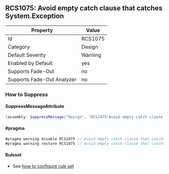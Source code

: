 ## RCS1075: Avoid empty catch clause that catches System\.Exception

Property | Value
--- | --- 
Id | RCS1075
Category | Design
Default Severity | Warning
Enabled by Default | yes
Supports Fade-Out | no
Supports Fade-Out Analyzer | no

### How to Suppress

#### SuppressMessageAttribute

```csharp
[assembly: SuppressMessage("Design", "RCS1075:Avoid empty catch clause that catches System.Exception.", Justification = "<Pending>")]
```

#### \#pragma

```csharp
#pragma warning disable RCS1075 // Avoid empty catch clause that catches System.Exception.
#pragma warning restore RCS1075 // Avoid empty catch clause that catches System.Exception.
```

#### Ruleset

* See [how to configure rule set](../HowToConfigureAnalyzers.md)
